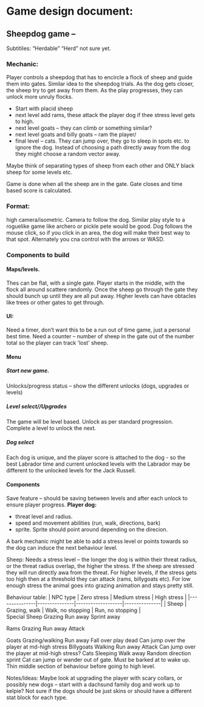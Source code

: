 # Game design document:

## Sheepdog game – 
Subtitiles: “Herdable” “Herd” not sure yet.

### Mechanic:
Player controls a sheepdog that has to encircle a flock of sheep and guide them into gates. Similar idea to the sheepdog trials. As the dog gets closer, the sheep try to get away from them. 
As the play progresses, they can unlock more unruly flocks.
- Start with placid sheep
- next level add rams, these attack the player dog if thee stress level gets to high.
- next level goats – they can climb or something similar?
- next level goats and billy goats – ram the player/
- final level – cats. They can jump over, they go to sleep in spots etc. to ignore the dog. Instead of choosing a path directly away from the dog they might choose a random vector away.

Maybe think of separating types of sheep from each other and ONLY black sheep for some levels etc.

Game is done when all the sheep are in the gate. Gate closes and time based score is calculated.

### Format: 
high camera/isometric. Camera to follow the dog. Similar play style to a roguelike game like archero or pickle pete would be good. Dog follows the mouse click, so if you click in an area, the dog will make their best way to that spot. Alternately you cna control with the arrows or WASD.  

### Components to build

#### Maps/levels.
Thes can be flat, with a single gate. Player starts in the middle, with the flock all around scattere randomly. Once the sheep go through the gate they should bunch up until they are all put away. Higher levels can have obtacles like trees or other gates to get through.

#### UI:
Need a timer, don’t want this to be a run out of time game, just a personal best time.
Need a counter – number of sheep in the gate out of the number total  so the player can track 'lost' sheep.

#### Menu
##### Start new game. 
Unlocks/progress status – show the different unlocks (dogs, upgrades or levels)
##### Level select//Upgrades
The game will be level based. Unlock as per standard progression. Complete a level to unlock the next. 
##### Dog select
Each dog is unique, and the player score is attached to the dog - so the best Labrador time and current unlocked levels with the Labrador may be different to the unlocked levels for the Jack Russell.

#### Components 
<l1> Save feature – should be saving between levels and after each unlock to ensure player progress.</l1>
<l1>
<b>Player dog:</b>
- threat level and radius. 
- speed and movement abilities (run, walk, directions, bark)
- sprite. Sprite should point around depending on the direcion. 

A bark mechanic might be able to add a stress level or points towards so the dog can induce the next behaviour level.</l1> 

<l1>Sheep:
Needs a stress level – the longer the dog is within their threat radius, or the threat radius overlap, the higher the stress. If the sheep are stressed they will run directly awa from the threat. For higher levels, if the stress gets too high then at a threshold they can attack (rams, billygoats etc). For low enough stress the animal goes into grazing animation and stays pretty still.</l1>

Behaviour table:
| NPC type      | Zero stress   | Medium stress     | High stress   |
|---------------|---------------|-------------------|---------------|
| Sheep         | Grazing, walk | Walk, no stopping         | Run, no stopping      |  
Special
Sheep
Grazing
Run away
Sprint away

Rams
Grazing
Run away
Attack

Goats
Grazing/walking
Run away
Fall over play dead
Can jump over the player at md-high stress
Billygoats
Walking
Run away
Attack
Can jump over the player at mid-high stress?
Cats
Sleeping
Walk away
Random direction sprint
Cat can jump or wander out of gate. Must be barked at to wake up. Thin middle section of behaviour before going to high level.




Notes/Ideas:
Maybe look at upgrading the player with scary collars, or possibly new dogs – start with a dachsund family dog and work up to kelpie? Not sure if the dogs should be just skins or should have a different stat block for each type.



